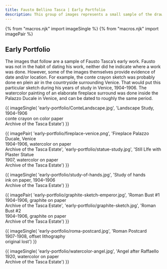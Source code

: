```yaml
---
title: Fausto Bellino Tasca | Early Portfolio
description: This group of images represents a small sample of the drawings, paintings and sketches which Fausto Tasca completed during his early career.
---
```

{% from "macros.njk" import imageSingle %}
{% from "macros.njk" import imagePair %}

## Early Portfolio

The images that follow are a sample of Fausto Tasca’s early work. Fausto was not in the habit of dating his work, neither did he indicate where a work was done. However, some of the images themselves provide evidence of date and/or location. For example, the conte crayon sketch was probably done en plein air in the countryside surrounding Venice. That would put this particular sketch during his years of study in Venice, 1904&#8211;1906. The watercolor painting of an elaborate fireplace surround was done inside the Palazzo Ducale in Venice, and can be dated to roughly the same period.

{{ imageSingle(
'early-portfolio/ConteLandscape.jpg',
'Landscape Study, 1904&#8211;1906<br>
conte crayon on color paper<br>
Archive of the Tasca Estate')
}}


{{ imagePair(
'early-portfolio/fireplace-venice.png',
'Fireplace Palazzo Ducale, Venice<br>1904&#8211;1906, watercolor on paper<br>Archive of the Tasca Estate',
'early-portfolio/statue-study.jpg',
'Still LIfe with Plaster Statue<br>1907, watercolor on paper<br>Archive of the Tasca Estate')
}}

{{ imageSingle(
'early-portfolio/study-of-hands.jpg',
'Study of hands<br>ink on paper, 1904&#8211;1906<br>Archive of the Tasca Estate')
}}

{{ imagePair(
'early-portfolio/graphite-sketch-emperor.jpg',
'Roman Bust #1<br>1904&#8211;1906, graphite on paper<br>Archive of the Tasca Estate',
'early-portfolio/graphite-sketch.jpg',
'Roman Bust #2<br>1904&#8211;1906, graphite on paper<br>Archive of the Tasca Estate')
}}

{{ imageSingle(
'early-portfolio/roma-postcard.jpg',
'Roman Postcard<br>1907-1908, offset lithography<br>original lost')
}}

{{ imageSingle(
'early-portfolio/watercolor-angel.jpg',
'Angel after Raffaello<br>1920, watercolor on paper<br>Archive of the Tasca Estate')
}}
